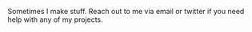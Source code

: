 Sometimes I make stuff. Reach out to me via email or twitter if you need help with any of my projects.
<!---
dari-studios/dari-studios is a ✨ special ✨ repository because its `README.md` (this file) appears on your GitHub profile.
You can click the Preview link to take a look at your changes.
--->
